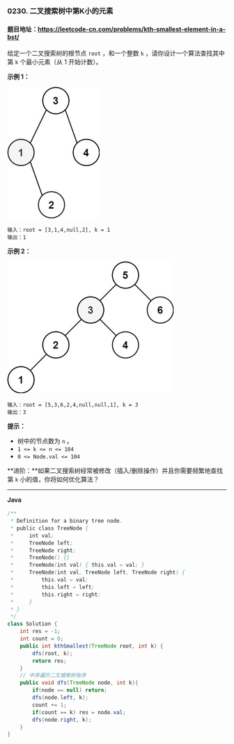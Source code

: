 ### 0230. 二叉搜索树中第K小的元素

#### 题目地址：https://leetcode-cn.com/problems/kth-smallest-element-in-a-bst/

给定一个二叉搜索树的根节点 `root` ，和一个整数 `k` ，请你设计一个算法查找其中第 `k` 个最小元素（从 1 开始计数）。

 

**示例 1：**

![img](kthtree1.jpg)

```
输入：root = [3,1,4,null,2], k = 1
输出：1
```

**示例 2：**

![img](kthtree2.jpg)

```
输入：root = [5,3,6,2,4,null,null,1], k = 3
输出：3
```

**提示：**

- 树中的节点数为 `n` 。
- `1 <= k <= n <= 104`
- `0 <= Node.val <= 104`

  

**进阶：**如果二叉搜索树经常被修改（插入/删除操作）并且你需要频繁地查找第 `k` 小的值，你将如何优化算法？

---

**Java**

``` java
/**
 * Definition for a binary tree node.
 * public class TreeNode {
 *     int val;
 *     TreeNode left;
 *     TreeNode right;
 *     TreeNode() {}
 *     TreeNode(int val) { this.val = val; }
 *     TreeNode(int val, TreeNode left, TreeNode right) {
 *         this.val = val;
 *         this.left = left;
 *         this.right = right;
 *     }
 * }
 */
class Solution {
    int res = -1;
    int count = 0;
    public int kthSmallest(TreeNode root, int k) {
        dfs(root, k);
        return res;
    }
    // 中序遍历二叉搜索树有序
    public void dfs(TreeNode node, int k){
        if(node == null) return;
        dfs(node.left, k);
        count += 1;
        if(count == k) res = node.val;
        dfs(node.right, k);
    }
}
```

